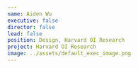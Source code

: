```yaml
---
name: Aiden Wu
executive: false
director: false
lead: false
position: Design, Harvard OI Research
project: Harvard OI Research
image: ../assets/default_exec_image.png
---
```


